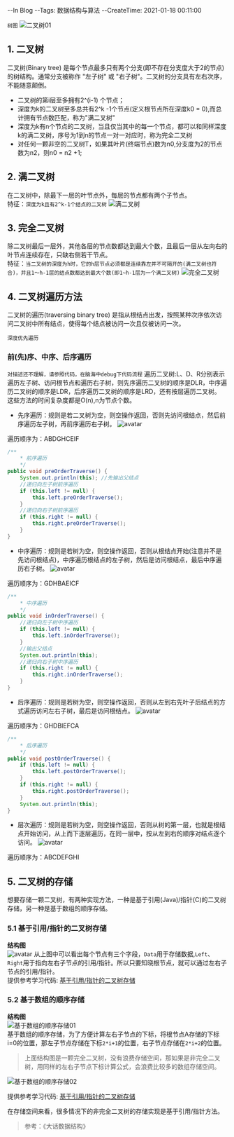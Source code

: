 --In Blog
--Tags: 数据结构与算法
--CreateTime: 2021-01-18 00:11:00

`树图`
![二叉树01](http://img.xinzhuxiansheng.com/blogimgs/datastructure/二叉树01.png)


## 1. 二叉树
二叉树(Binary tree) 是每个节点最多只有两个分支(即不存在分支度大于2的节点)的树结构。通常分支被称作 "左子树" 或 "右子树"。二叉树的分支具有左右次序，不能随意颠倒。
* 二叉树的第i层至多拥有2^(i-1) 个节点；
* 深度为k的二叉树至多总共有2^k -1个节点(定义根节点所在深度k0 = 0),而总计拥有节点数匹配，称为"满二叉树"
* 深度为k有n个节点的二叉树，当且仅当其中的每一个节点，都可以和同样深度k的满二叉树，序号为1到n的节点一对一对应时，称为完全二叉树
* 对任何一颗非空的二叉树T，如果其叶片(终端节点)数为n0,分支度为2的节点数为n2，则n0 = n2 +1;

## 2. 满二叉树
在二叉树中，除最下一层的叶节点外，每层的节点都有两个子节点。       
特征：`深度为k且有2^k-1个结点的二叉树`
![满二叉树](http://img.xinzhuxiansheng.com/blogimgs/datastructure/满二叉树.png)

## 3. 完全二叉树
除二叉树最后一层外，其他各层的节点数都达到最大个数，且最后一层从左向右的叶节点连续存在，只缺右侧若干节点。  
特征：`当二叉树的深度为h时，它的h层节点必须都是连续靠左并不可隔开的(满二叉树也符合)，并且1～h-1层的结点数都达到最大个数(即1~h-1层为一个满二叉树)`
![完全二叉树](http://img.xinzhuxiansheng.com/blogimgs/datastructure/完全二叉树.png)



## 4. 二叉树遍历方法
二叉树的遍历(traversing binary tree) 是指从根结点出发，按照某种次序依次访问二叉树中所有结点，使得每个结点被访问一次且仅被访问一次。

`深度优先遍历`

### 前(先)序、中序、后序遍历  
`对描述还不理解，请参照代码，在脑海中debug下代码流程`
遍历二叉树:L、D、R分别表示遍历左子树、访问根节点和遍历右子树，则先序遍历二叉树的顺序是DLR，中序遍历二叉树的顺序是LDR，后序遍历二叉树的顺序是LRD，还有按层遍历二叉树。 这些方法的时间复杂度都是O(n),n为节点个数。

* 先序遍历：规则是若二叉树为空，则空操作返回，否则先访问根结点，然后前序遍历左子树，再前序遍历右子树。
![avatar](images/前序遍历.png)

遍历顺序为：ABDGHCEIF

```java
/**
    * 前序遍历
    */
public void preOrderTraverse() {
    System.out.println(this); //先输出父结点
    //递归向左子树前序遍历
    if (this.left != null) {
        this.left.preOrderTraverse();
    }
    //递归向右子树前序遍历
    if (this.right != null) {
        this.right.preOrderTraverse();
    }
}
```

* 中序遍历：规则是若树为空，则空操作返回，否则从根结点开始(注意并不是先访问根结点)，中序遍历根结点的左子树，然后是访问根结点，最后中序遍历右子树。
![avatar](images/中序遍历.png)

遍历顺序为：GDHBAEICF

```java
/**
    * 中序遍历
    */
public void inOrderTraverse() {
    //递归向左子树中序遍历
    if (this.left != null) {
        this.left.inOrderTraverse();
    }
    //输出父结点
    System.out.println(this);
    //递归向右子树中序遍历
    if (this.right != null) {
        this.right.inOrderTraverse();
    }
}
```

* 后序遍历：规则是若树为空，则空操作返回，否则从左到右先叶子后结点的方式遍历访问左右子树，最后是访问根结点。
![avatar](images/后序遍历.png)

遍历顺序为：GHDBIEFCA

```java
/**
    * 后序遍历
    */
public void postOrderTraverse() {
    if (this.left != null) {
        this.left.postOrderTraverse();
    }
    if (this.right != null) {
        this.right.postOrderTraverse();
    }
    System.out.println(this);
}
```


* 层次遍历：规则是若树为空，则空操作返回，否则从树的第一层，也就是根结点开始访问，从上而下逐层遍历，在同一层中，按从左到右的顺序对结点逐个访问。
![avatar](images/层次遍历.png)

遍历顺序为：ABCDEFGHI

## 5. 二叉树的存储
想要存储一颗二叉树，有两种实现方法，一种是基于引用(Java)/指针(C)的二叉树存储，另一种是基于数组的顺序存储。

### 5.1 基于引用/指针的二叉树存储
**结构图**      
![avatar](images/基于引用二叉树存储.png)
从上图中可以看出每个节点有三个字段，`Data`用于存储数据,`Left`、`Right`用于指向左右子节点的引用/指针。所以只要知晓根节点，就可以通过左右子节点的引用/指针。  
提供参考学习代码: [基于引用/指针的二叉树存储](https://github.com/xinzhuxiansheng/javamain-services/blob/main/javamain-algorithms/src/main/java/com/javamain/algorithms/tree/binarytreebasicref/BinaryTreeBasicRef.java)


### 5.2 基于数组的顺序存储
**结构图**  
![基于数组的顺序存储01](images/基于数组的顺序存储01.png)  
基于数组的顺序存储，为了方便计算左右子节点的下标，将根节点A存储的下标i=0的位置，那左子节点存储在下标`2*i+1`的位置，右子节点存储在`2*i+2`的位置。
>上面结构图是一颗完全二叉树，没有浪费存储空间，那如果是非完全二叉树，用同样的左右子节点下标计算公式，会浪费比较多的数组存储空间。      

![基于数组的顺序存储02](images/基于数组的顺序存储02.png)  

提供参考学习代码: [基于引用/指针的二叉树存储](https://github.com/xinzhuxiansheng/javamain-services/blob/main/javamain-algorithms/src/main/java/com/javamain/algorithms/tree/binarytreebasicarray/BinaryTreeBasicArray.java)

在存储空间来看，很多情况下的非完全二叉树的存储实现是基于引用/指针方法。



>参考：《大话数据结构》